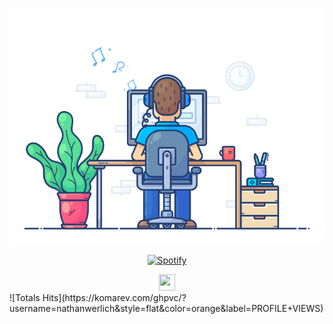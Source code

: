 <div align="center" width="50">

<img src="https://github.com/nathanwerlich/nathanwerlich/blob/main/img/dev-working_rounded.gif?raw=true" href="https://github.com/nathanwerlich" alt="CoDiNg RocKs"  width="550"/><br>

[![Spotify](https://spotify-readme.sp-xd.vercel.app/api/spotify)](https://open.spotify.com/user/nathanwerlich) <br>

<div align='center'>
<a href='https://www.linkedin.com/in/nathanwerlich/'>
    <img width="26" height="26" src="https://img.icons8.com/metro/26/000000/linkedin.png"/>
</a> <br>

<div align='left'>
![Totals Hits](https://komarev.com/ghpvc/?username=nathanwerlich&style=flat&color=orange&label=PROFILE+VIEWS)
</div>
